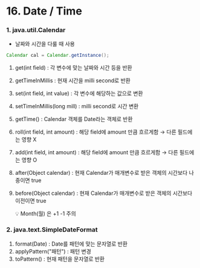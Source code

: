 # 16. Date / Time

### 1. java.util.Calendar

- 날짜와 시간을 다룰 때 사용

```java
Calendar cal = Calendar.getInstance();
```

1. get(int field) : 각 변수에 맞는 날짜와 시간 등을 반환
2. getTimeInMillis : 현재 시간을 milli second로 반환
3. set(int field, int value) : 각 변수에 해당하는 값으로 변환
4. setTimeInMillis(long mill) : milli second로 시간 변환
5. getTime() : Calendar 객체를 Date라는 객체로 반환
6. roll(int field, int amount) : 해당 field에 amount 만큼 흐르게함
                                             →  다른 필드에는 영향 X
7. add(int field, int amount) : 해당 field에 amount 만큼 흐르게함
                                             →  다른 필드에는 영향 O
8. after(Object calendar) : 현재 Calendar가 매개변수로 받은 객체의 시간보다 나중이면 true
9. before(Object calendar) : 현재 Calendar가 매개변수로 받은 객체의 시간보다 이전이면 true
    
    <aside>
    💡 Month(월) 은 +1 -1 주의
    
    </aside>
    

### 2. java.text.SimpleDateFormat

1. format(Date) : Date를 패턴에 맞는 문자열로 반환
2. applyPattern("패턴") : 패턴 변경
3. toPattern() : 현재 패턴을 문자열로 반환